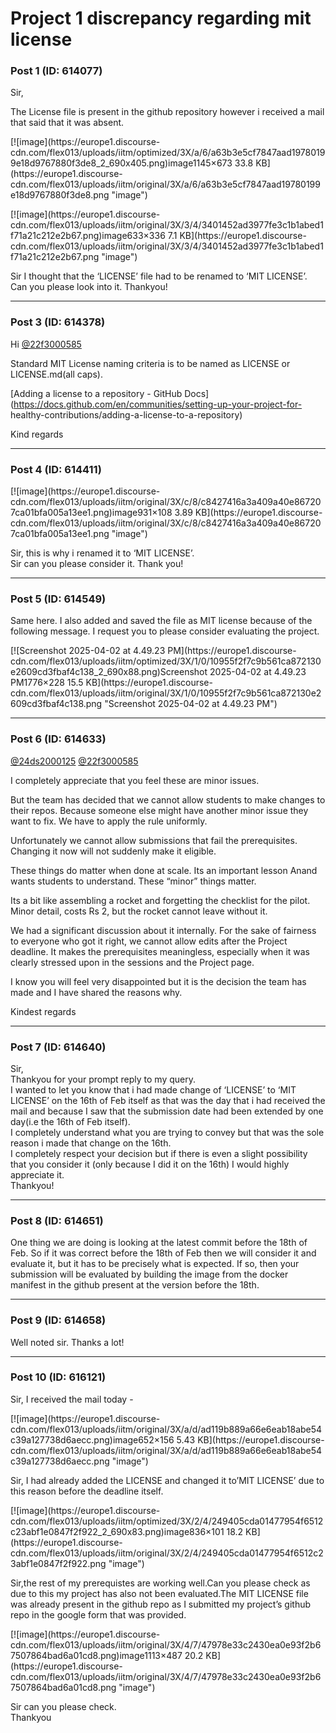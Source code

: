 # Project 1 discrepancy regarding mit license

### Post 1 (ID: 614077)

Sir,

The License file is present in the github repository however i received a mail
that said that it was absent.  

[![image](https://europe1.discourse-
cdn.com/flex013/uploads/iitm/optimized/3X/a/6/a63b3e5cf7847aad19780199e18d9767880f3de8_2_690x405.png)image1145×673
33.8 KB](https://europe1.discourse-
cdn.com/flex013/uploads/iitm/original/3X/a/6/a63b3e5cf7847aad19780199e18d9767880f3de8.png
"image")

  

[![image](https://europe1.discourse-
cdn.com/flex013/uploads/iitm/original/3X/3/4/3401452ad3977fe3c1b1abed1f71a21c212e2b67.png)image633×336
7.1 KB](https://europe1.discourse-
cdn.com/flex013/uploads/iitm/original/3X/3/4/3401452ad3977fe3c1b1abed1f71a21c212e2b67.png
"image")

Sir I thought that the ‘LICENSE’ file had to be renamed to ‘MIT LICENSE’.  
Can you please look into it. Thankyou!


---

### Post 3 (ID: 614378)

Hi [@22f3000585](/u/22f3000585)

Standard MIT License naming criteria is to be named as LICENSE or
LICENSE.md(all caps).

[Adding a license to a repository - GitHub
Docs](https://docs.github.com/en/communities/setting-up-your-project-for-
healthy-contributions/adding-a-license-to-a-repository)

Kind regards


---

### Post 4 (ID: 614411)

[![image](https://europe1.discourse-
cdn.com/flex013/uploads/iitm/original/3X/c/8/c8427416a3a409a40e867207ca01bfa005a13ee1.png)image931×108
3.89 KB](https://europe1.discourse-
cdn.com/flex013/uploads/iitm/original/3X/c/8/c8427416a3a409a40e867207ca01bfa005a13ee1.png
"image")

  
Sir, this is why i renamed it to ‘MIT LICENSE’.  
Sir can you please consider it. Thank you!


---

### Post 5 (ID: 614549)

Same here. I also added and saved the file as MIT license because of the
following message. I request you to please consider evaluating the project.  

[![Screenshot 2025-04-02 at 4.49.23 PM](https://europe1.discourse-
cdn.com/flex013/uploads/iitm/optimized/3X/1/0/10955f2f7c9b561ca872130e2609cd3fbaf4c138_2_690x88.png)Screenshot
2025-04-02 at 4.49.23 PM1776×228 15.5 KB](https://europe1.discourse-
cdn.com/flex013/uploads/iitm/original/3X/1/0/10955f2f7c9b561ca872130e2609cd3fbaf4c138.png
"Screenshot 2025-04-02 at 4.49.23 PM")


---

### Post 6 (ID: 614633)

[@24ds2000125](/u/24ds2000125) [@22f3000585](/u/22f3000585)

I completely appreciate that you feel these are minor issues.

But the team has decided that we cannot allow students to make changes to
their repos. Because someone else might have another minor issue they want to
fix. We have to apply the rule uniformly.

Unfortunately we cannot allow submissions that fail the prerequisites.  
Changing it now will not suddenly make it eligible.

These things do matter when done at scale. Its an important lesson Anand wants
students to understand. These “minor” things matter.

Its a bit like assembling a rocket and forgetting the checklist for the pilot.
Minor detail, costs Rs 2, but the rocket cannot leave without it.

We had a significant discussion about it internally. For the sake of fairness
to everyone who got it right, we cannot allow edits after the Project
deadline. It makes the prerequisites meaningless, especially when it was
clearly stressed upon in the sessions and the Project page.

I know you will feel very disappointed but it is the decision the team has
made and I have shared the reasons why.

Kindest regards


---

### Post 7 (ID: 614640)

Sir,  
Thankyou for your prompt reply to my query.  
I wanted to let you know that i had made change of ‘LICENSE’ to ‘MIT LICENSE’
on the 16th of Feb itself as that was the day that i had received the mail and
because I saw that the submission date had been extended by one day(i.e the
16th of Feb itself).  
I completely understand what you are trying to convey but that was the sole
reason i made that change on the 16th.  
I completely respect your decision but if there is even a slight possibility
that you consider it (only because I did it on the 16th) I would highly
appreciate it.  
Thankyou!


---

### Post 8 (ID: 614651)

One thing we are doing is looking at the latest commit before the 18th of Feb.
So if it was correct before the 18th of Feb then we will consider it and
evaluate it, but it has to be precisely what is expected. If so, then your
submission will be evaluated by building the image from the docker manifest in
the github present at the version before the 18th.


---

### Post 9 (ID: 614658)

Well noted sir. Thanks a lot!


---

### Post 10 (ID: 616121)

Sir, I received the mail today -  

[![image](https://europe1.discourse-
cdn.com/flex013/uploads/iitm/original/3X/a/d/ad119b889a66e6eab18abe54c39a127738d6aecc.png)image652×156
5.43 KB](https://europe1.discourse-
cdn.com/flex013/uploads/iitm/original/3X/a/d/ad119b889a66e6eab18abe54c39a127738d6aecc.png
"image")

  
Sir, I had already added the LICENSE and changed it to’MIT LICENSE’ due to
this reason before the deadline itself.  

[![image](https://europe1.discourse-
cdn.com/flex013/uploads/iitm/optimized/3X/2/4/249405cda01477954f6512c23abf1e0847f2f922_2_690x83.png)image836×101
18.2 KB](https://europe1.discourse-
cdn.com/flex013/uploads/iitm/original/3X/2/4/249405cda01477954f6512c23abf1e0847f2f922.png
"image")

  
Sir,the rest of my prerequistes are working well.Can you please check as due
to this my project has also not been evaluated.The MIT LICENSE file was
already present in the github repo as I submitted my project’s github repo in
the google form that was provided.  

[![image](https://europe1.discourse-
cdn.com/flex013/uploads/iitm/original/3X/4/7/47978e33c2430ea0e93f2b67507864bad6a01cd8.png)image1113×487
20.2 KB](https://europe1.discourse-
cdn.com/flex013/uploads/iitm/original/3X/4/7/47978e33c2430ea0e93f2b67507864bad6a01cd8.png
"image")

  
Sir can you please check.  
Thankyou

